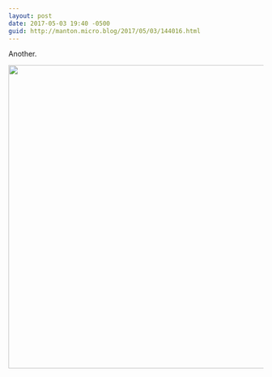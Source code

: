 ```yaml
---
layout: post
date: 2017-05-03 19:40 -0500
guid: http://manton.micro.blog/2017/05/03/144016.html
---
```

Another.

<img src="http://manton.micro.blog/uploads/2017/60ecc37eb9.jpg" width="600" height="600" style="height: auto" />
